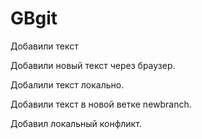 ﻿# GBgit

Добавили текст

Добавили новый текст через браузер.

Добалили текст локально.

Добавили текст в новой ветке newbranch.

Добавил локальный конфликт.